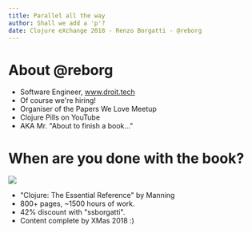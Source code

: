```yaml
---
title: Parallel all the way
author: Shall we add a 'p'?
date: Clojure eXchange 2018 - Renzo Borgatti - @reborg
---
```


# About @reborg

* Software Engineer, www.droit.tech
* Of course we're hiring!
* Organiser of the Papers We Love Meetup
* Clojure Pills on YouTube
* AKA Mr. "About to finish a book…"

# When are you done with the book?

![](../resources/Borgatti-MEAP-small.jpg)

* "Clojure: The Essential Reference" by Manning
* 800+ pages, ~1500 hours of work.
* 42% discount with "ssborgatti".
* Content complete by XMas 2018 :)
